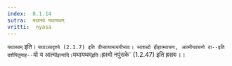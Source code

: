 ```yaml
---
index:  8.1.14
sutra:  यथास्वे यथायथम्
vritti:  nyasa
---
```


`यथास्वम्` इति। `यथाऽसादृश्ये (2.1.7) इति वीप्सायामव्ययीभावः। स्वशब्दो हीहात्मवचनः, आत्मीयवचनो वा--इति दर्शयितुमाह--`यो य आत्मा` इत्यादि। `यथायथम्` इति। `ह्रस्वो नपुंसके` (1.2.47) इति ह्रसवः।।

